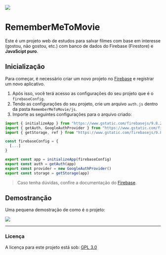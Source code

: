 ![](https://img.shields.io/badge/version-1.0.0-informational)

# RememberMeToMovie
Este é um projeto web de estudos para salvar filmes com base em interesse (gostou, não gostou, etc.) com banco de dados do Firebase (Firestore) e **JavaScipt puro**.

## Inicialização
Para começar, é necessário criar um novo projeto no [Firebase](https://firebase.google.com/docs/web/setup#add-sdk-and-initialize) e registrar um novo aplicativo. 

1. Após isso, você terá acesso as configurações do seu projeto que é o `firebaseConfig`.
2. Tendo as configurações do seu projeto, crie um arquivo `auth.js` dentro da pasta `RememberMeToMovie/js`.
3. Importe as seguintes configurações para o arquivo criado:

```js
import { initializeApp } from "https://www.gstatic.com/firebasejs/9.8.2/firebase-app.js"
import { getAuth, GoogleAuthProvider } from "https://www.gstatic.com/firebasejs/9.8.2/firebase-auth.js"
import { getStorage, ref } from "https://www.gstatic.com/firebasejs/9.8.2/firebase-storage.js"

const firebaseConfig = {
  [...]
}

export const app = initializeApp(firebaseConfig)
export const auth = getAuth(app)
export const provider = new GoogleAuthProvider()
export const storage = getStorage(app)
```

> Caso tenha dúvidas, confire a documentação do [Firebase](https://firebase.google.com/docs/guides).

## Demostranção
Uma pequena demostração de como é o projeto:

![](https://media2.giphy.com/media/Sc4bUrIDhVDRoc5f9l/giphy.gif)

***

### Licença
A licença para este projeto está sob: [GPL 3.0](./LICENSE)
